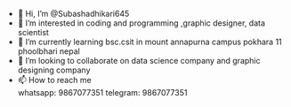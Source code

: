 - 👋 Hi, I’m @Subashadhikari645
- 👀 I’m interested in  coding and programming ,graphic designer, data scientist
- 🌱 I’m currently learning  bsc.csit in  mount annapurna campus pokhara 11 phoolbhari nepal
- 💞️ I’m looking to collaborate on data science company and graphic  designing company
- 📫 How to reach me  
whatsapp: 9867077351
telegram: 9867077351

<!---
Subashadhikari645/Subashadhikari645 is a ✨ special ✨ repository because its `README.md` (this file) appears on your GitHub profile.
You can click the Preview link to take a look at your changes.
--->
